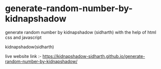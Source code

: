 # generate-random-number-by-kidnapshadow
generate random number by kidnapshadow (sidharth)
with the help of html css and javascript 

kidnapshadow(sidharth)



live website link :- https://kidnapshadow-sidharth.github.io/generate-random-number-by-kidnapshadow/

